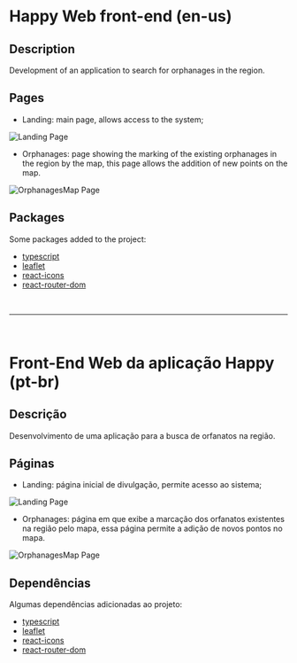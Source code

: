 
# Happy Web front-end (en-us)

## Description

Development of an application to search for orphanages in the region.

## Pages

- Landing: main page, allows access to the system;

![Landing Page](https://i.ibb.co/xXwSz1L/landing-nlw3.png)

- Orphanages: page showing the marking of the existing orphanages in the region by the map, this page allows the addition of new points on the map.

![OrphanagesMap Page](https://i.ibb.co/VvrLW9j/map-nlw3.png)

## Packages

Some packages added to the project:

- [typescript](https://www.typescriptlang.org/)
- [leaflet](https://react-leaflet.js.org/)
- [react-icons](https://react-icons.github.io/react-icons/)
- [react-router-dom](https://reactrouter.com/web/guides/quick-start)

<br /> <hr /> <br />

# Front-End Web da aplicação Happy (pt-br)  

## Descrição

Desenvolvimento de uma aplicação para a busca de orfanatos na região.

## Páginas

- Landing: página inicial de divulgação, permite acesso ao sistema;

![Landing Page](https://i.ibb.co/xXwSz1L/landing-nlw3.png)


- Orphanages: página em que exibe a marcação dos orfanatos existentes na região pelo mapa, essa página permite a adição de novos pontos no mapa.

![OrphanagesMap Page](https://i.ibb.co/VvrLW9j/map-nlw3.png)

## Dependências

Algumas dependências adicionadas ao projeto:

- [typescript](https://www.typescriptlang.org/)
- [leaflet](https://react-leaflet.js.org/)
- [react-icons](https://react-icons.github.io/react-icons/)
- [react-router-dom](https://reactrouter.com/web/guides/quick-start)
